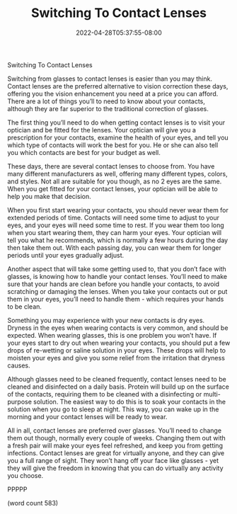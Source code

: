 ﻿---
title: "Switching To Contact Lenses"
date: 2022-04-28T05:37:55-08:00
description: "Contact Lenses Tips for Web Success"
featured_image: "/images/Contact Lenses.jpg"
tags: ["Contact Lenses"]
---

Switching To Contact Lenses

Switching from glasses to contact lenses is easier than you may think.  Contact lenses are the preferred alternative to vision correction these days, offering you the vision enhancement you need at a price you can afford.  There are a lot of things you’ll to need to know about your contacts, although they are far superior to the traditional correction of glasses.

The first thing you’ll need to do when getting contact lenses is to visit your optician and be fitted for the lenses.  Your optician will give you a prescription for your contacts, examine the health of your eyes, and tell you which type of contacts will work the best for you.  He or she can also tell you which contacts are best for your budget as well.

These days, there are several contact lenses to choose from.  You have many different manufacturers as well, offering many different types, colors, and styles.  Not all are suitable for you though, as no 2 eyes are the same.  When you get fitted for your contact lenses, your optician will be able to help you make that decision.

When you first start wearing your contacts, you should never wear them for extended periods of time.  Contacts will need some time to adjust to your eyes, and your eyes will need some time to rest.  If you wear them too long when you start wearing them, they can harm your eyes.  Your optician will tell you what he recommends, which is normally a few hours during the day then take them out.  With each passing day, you can wear them for longer periods until your eyes gradually adjust.

Another aspect that will take some getting used to, that you don’t face with glasses, is knowing how to handle your contact lenses.  You’ll need to make sure that your hands are clean before you handle your contacts, to avoid scratching or damaging the lenses.  When you take your contacts out or put them in your eyes, you’ll need to handle them - which requires your hands to be clean.

Something you may experience with your new contacts is dry eyes.  Dryness in the eyes when wearing contacts is very common, and should be expected.  When wearing glasses, this is one problem you won’t have.  If your eyes start to dry out when wearing your contacts, you should put a few drops of re-wetting or saline solution in your eyes.  These drops will help to moisten your eyes and give you some relief from the irritation that dryness causes.

Although glasses need to be cleaned frequently, contact lenses need to be cleaned and disinfected on a daily basis.  Protein will build up on the surface of the contacts, requiring them to be cleaned with a disinfecting or multi-purpose solution.  The easiest way to do this is to soak your contacts in the solution when you go to sleep at night.  This way, you can wake up in the morning and your contact lenses will be ready to wear. 

All in all, contact lenses are preferred over glasses.  You’ll need to change them out though, normally every couple of weeks.  Changing them out with a fresh pair will make your eyes feel refreshed, and keep you from getting infections.  Contact lenses are great for virtually anyone, and they can give you a full range of sight.  They won’t hang off your face like glasses - yet they will give the freedom in knowing that you can do virtually any activity you choose.

PPPPP

(word count 583)
